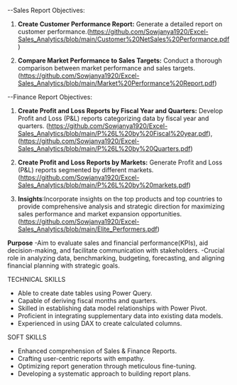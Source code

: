 --Sales Report Objectives:

1. **Create Customer Performance Report:** Generate a detailed report on customer performance.(https://github.com/Sowjanya1920/Excel-Sales_Analytics/blob/main/Customer%20NetSales%20Performance.pdf)

2. **Compare Market Performance to Sales Targets:** Conduct a thorough comparison between market performance and sales targets.
(https://github.com/Sowjanya1920/Excel-Sales_Analytics/blob/main/Market%20Performance%20Report.pdf)

--Finance Report Objectives:
1. **Create Profit and Loss Reports by Fiscal Year and Quarters:** Develop Profit and Loss (P&L) reports categorizing data by fiscal year and quarters.
   (https://github.com/Sowjanya1920/Excel-Sales_Analytics/blob/main/P%26L%20by%20Fiscal%20year.pdf),(https://github.com/Sowjanya1920/Excel-Sales_Analytics/blob/main/P%26L%20by%20Quarters.pdf)

2. **Create Profit and Loss Reports by Markets:** Generate Profit and Loss (P&L) reports segmented by different markets.(https://github.com/Sowjanya1920/Excel-Sales_Analytics/blob/main/P%26L%20by%20markets.pdf)
  
3. **Insights**:Incorporate insights on the top products and top countries to provide comprehensive analysis and strategic direction for maximizing sales performance and market expansion opportunities.(https://github.com/Sowjanya1920/Excel-Sales_Analytics/blob/main/Elite_Performers.pdf)

**Purpose**
-Aim to evaluate sales and financial performance(KPIs), aid decision-making, and facilitate communication with stakeholders. 
-Crucial role in analyzing data, benchmarking, budgeting, forecasting, and aligning financial planning with strategic goals.


TECHNICAL SKILLS 
- Able to create date tables using Power Query.
- Capable of deriving fiscal months and quarters.
- Skilled in establishing data model relationships with Power Pivot.
- Proficient in integrating supplementary data into existing data models.
- Experienced in using DAX to create calculated columns.
  
SOFT SKILLS
- Enhanced comprehension of Sales & Finance Reports.
- Crafting user-centric reports with empathy.
- Optimizing report generation through meticulous fine-tuning.
- Developing a systematic approach to building report plans.
